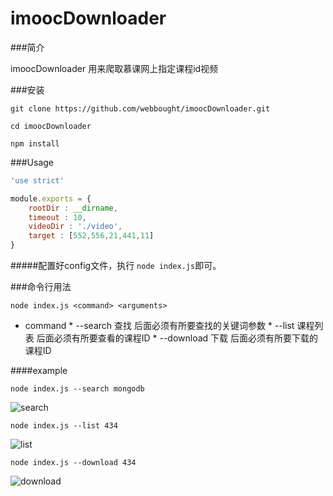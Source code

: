 # imoocDownloader

###简介

imoocDownloader 用来爬取慕课网上指定课程id视频


###安装

```shell
git clone https://github.com/webbought/imoocDownloader.git

cd imoocDownloader 

npm install
```



###Usage
```javascript
'use strict'

module.exports = {
    rootDir : __dirname,
    timeout : 10,
    videoDir : './video',
    target : [552,556,21,441,11]
}
```

#####配置好config文件，执行 `node index.js`即可。 
 
###命令行用法
```shell
node index.js <command> <arguments>
```

*    command
    *    --search 查找 后面必须有所要查找的关键词参数
    *    --list 课程列表  后面必须有所要查看的课程ID
    *    --download 下载  后面必须有所要下载的课程ID
    
####example
```shell
node index.js --search mongodb
```
![search][1]

```shell
node index.js --list 434
```
![list][2]

```shell
node index.js --download 434
```
![download][3]


[1]: https://github.com/webbought/imoocDownloader/blob/master/img/1.png "search"
[2]: https://github.com/webbought/imoocDownloader/blob/master/img/2.png "list"
[3]: https://github.com/webbought/imoocDownloader/blob/master/img/3.png "download"
